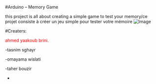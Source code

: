 #Arduino – Memory Game 

this project is all about creating a simple game to test your memory/ce projet consiste à créer un jeu simple pour tester votre mémoire
![Image](https://github.com/user-attachments/assets/f5e580a0-1210-4a84-bb40-c6c0d7e57742)

#Creaters:
<p style="color:red;">ahmed yaakoub brini.</p>
-tasnim sghayr 

-omayama wislati

-taher bouzir 

-
